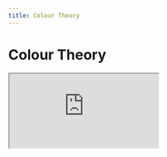 ```yaml
---
title: Colour Theory
---
```


# Colour Theory

<iframe
    src="https://www.youtube.com/embed/YeI6Wqn4I78?si=En6yytuuINuwik4D"
    allow="accelerometer; autoplay; encrypted-media; gyroscope; picture-in-picture"
    referrerpolicy="strict-origin-when-cross-origin"
    allowfullscreen
    loading="lazy"
></iframe>

